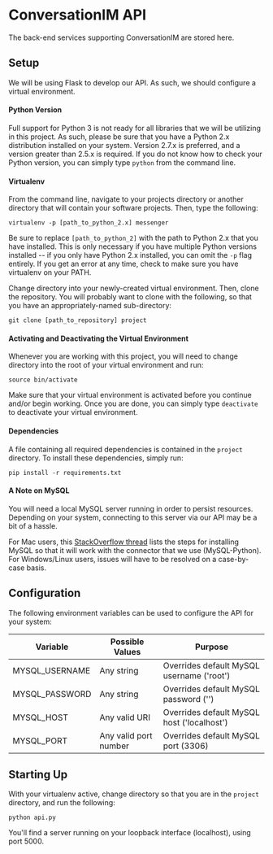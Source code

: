 # ConversationIM API

The back-end services supporting ConversationIM are stored here.

## Setup

We will be using Flask to develop our API. As such, we should configure a virtual environment.

#### Python Version

Full support for Python 3 is not ready for all libraries that we will be utilizing in this project. As such,
please be sure that you have a Python 2.x distribution installed on your system. Version 2.7.x is
preferred, and a version greater than 2.5.x is required. If you do not know how to check your Python version, you can simply type `python` from
the command line.

#### Virtualenv

From the command line, navigate to your projects directory or another directory that will contain your software projects. Then, type the following:

```
virtualenv -p [path_to_python_2.x] messenger
```

Be sure to replace `[path_to_python_2]` with the path to Python 2.x that you have installed. This is only necessary if you have multiple Python versions installed -- if you only have Python 2.x installed, you can omit the `-p` flag entirely. If you get an error at any time, check to make sure you have virtualenv on your PATH.

Change directory into your newly-created virtual environment. Then, clone the repository. You will probably want to clone with the following, so that you have an appropriately-named sub-directory:

```
git clone [path_to_repository] project
```

#### Activating and Deactivating the Virtual Environment

Whenever you are working with this project, you will need to change directory into the root of your virtual environment and run:

```
source bin/activate
```

Make sure that your virtual environment is activated before you continue and/or begin working. Once you are done, you can simply type `deactivate` to deactivate your virtual environment.

#### Dependencies

A file containing all required dependencies is contained in the `project` directory. To install these dependencies, simply run:

```
pip install -r requirements.txt
```

#### A Note on MySQL

You will need a local MySQL server running in order to persist resources. Depending on your system, connecting to this server via our API may be a bit of a hassle.

For Mac users, this [StackOverflow thread](http://stackoverflow.com/a/25491082/996249) lists the steps for installing MySQL so that it will work with the connector that we use (MySQL-Python). For Windows/Linux users, issues will have to be resolved on a case-by-case basis.

## Configuration

The following environment variables can be used to configure the API for your system:

| Variable | Possible Values | Purpose |
| -------- | --------------- | ------- |
| MYSQL_USERNAME | Any string | Overrides default MySQL username ('root') |
| MYSQL_PASSWORD | Any string | Overrides default MySQL password ('') |
| MYSQL_HOST | Any valid URI | Overrides default MySQL host ('localhost') |
| MYSQL_PORT | Any valid port number | Overrides default MySQL port (3306) |

## Starting Up

With your virtualenv active, change directory so that you are in the `project` directory, and run the following:

```
python api.py
```

You'll find a server running on your loopback interface (localhost), using port 5000.
